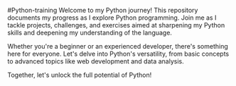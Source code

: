 #Python-training
Welcome to my Python journey! This repository documents my progress as I explore Python programming. Join me as I tackle projects, challenges, and exercises aimed at sharpening my Python skills and deepening my understanding of the language.

Whether you're a beginner or an experienced developer, there's something here for everyone. Let's delve into Python's versatility, from basic concepts to advanced topics like web development and data analysis.

Together, let's unlock the full potential of Python!
